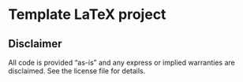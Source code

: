 # Template LaTeX project

## Disclaimer

All code is provided “as-is”  and any express or implied warranties are disclaimed. See the license file for details.

